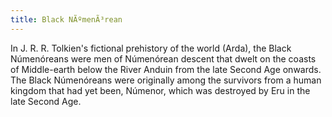 ```yaml
---
title: Black NÃºmenÃ³rean
---
```


In J. R. R. Tolkien's fictional prehistory of the world (Arda), the
Black Númenóreans were men of Númenórean descent that dwelt on the
coasts of Middle-earth below the River Anduin from the late Second Age
onwards. The Black Númenóreans were originally among the survivors from
a human kingdom that had yet been, Númenor, which was destroyed by Eru
in the late Second Age.
